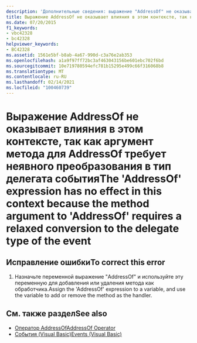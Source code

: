 ```yaml
---
description: 'Дополнительные сведения: выражение "AddressOf" не оказывает влияния в этом контексте, так как аргумент метода для "AddressOf" требует неявного преобразования в тип делегата события.'
title: Выражение AddressOf не оказывает влияния в этом контексте, так как аргумент метода для AddressOf требует неявного преобразования в тип делегата события
ms.date: 07/20/2015
f1_keywords:
- vbc42328
- bc42328
helpviewer_keywords:
- BC42328
ms.assetid: 1561e5bf-b8ab-4a67-990d-c3a76e2ab353
ms.openlocfilehash: a1a9f97ff72bc3af463043156be601ebc702f6bd
ms.sourcegitcommit: 10e719780594efc781b15295e499c66f316068b8
ms.translationtype: MT
ms.contentlocale: ru-RU
ms.lasthandoff: 02/14/2021
ms.locfileid: "100460739"
---
```

# <a name="the-addressof-expression-has-no-effect-in-this-context-because-the-method-argument-to-addressof-requires-a-relaxed-conversion-to-the-delegate-type-of-the-event"></a><span data-ttu-id="2d95c-103">Выражение AddressOf не оказывает влияния в этом контексте, так как аргумент метода для AddressOf требует неявного преобразования в тип делегата события</span><span class="sxs-lookup"><span data-stu-id="2d95c-103">The 'AddressOf' expression has no effect in this context because the method argument to 'AddressOf' requires a relaxed conversion to the delegate type of the event</span></span>
  
## <a name="to-correct-this-error"></a><span data-ttu-id="2d95c-104">Исправление ошибки</span><span class="sxs-lookup"><span data-stu-id="2d95c-104">To correct this error</span></span>  
  
1. <span data-ttu-id="2d95c-105">Назначьте переменной выражение "AddressOf" и используйте эту переменную для добавления или удаления метода как обработчика.</span><span class="sxs-lookup"><span data-stu-id="2d95c-105">Assign the 'AddressOf' expression to a variable, and use the variable to add or remove the method as the handler.</span></span>  
  
## <a name="see-also"></a><span data-ttu-id="2d95c-106">См. также раздел</span><span class="sxs-lookup"><span data-stu-id="2d95c-106">See also</span></span>

- [<span data-ttu-id="2d95c-107">Оператор AddressOf</span><span class="sxs-lookup"><span data-stu-id="2d95c-107">AddressOf Operator</span></span>](../language-reference/operators/addressof-operator.md)
- [<span data-ttu-id="2d95c-108">События (Visual Basic)</span><span class="sxs-lookup"><span data-stu-id="2d95c-108">Events (Visual Basic)</span></span>](../programming-guide/language-features/events/index.md)
